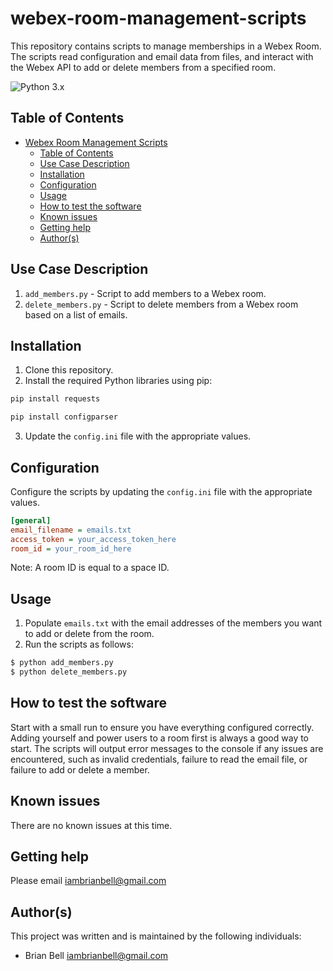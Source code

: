 # webex-room-management-scripts

This repository contains scripts to manage memberships in a Webex Room. The scripts read configuration and email data from files, and interact with the Webex API to add or delete members from a specified room.

![Python 3.x](https://img.shields.io/badge/python-3.x-blue.svg)

## Table of Contents

- [Webex Room Management Scripts](#webex-room-management-scripts)
  - [Table of Contents](#table-of-contents)
  - [Use Case Description](#use-case-description)
  - [Installation](#installation)
  - [Configuration](#configuration)
  - [Usage](#usage)
  - [How to test the software](#how-to-test-the-software)
  - [Known issues](#known-issues)
  - [Getting help](#getting-help)
  - [Author(s)](#authors)
 
## Use Case Description

1. `add_members.py` - Script to add members to a Webex room.
2. `delete_members.py` - Script to delete members from a Webex room based on a list of emails.

## Installation

1. Clone this repository.
2. Install the required Python libraries using pip:

```bash
pip install requests
```
```bash
pip install configparser
```

3. Update the `config.ini` file with the appropriate values.

## Configuration

Configure the scripts by updating the `config.ini` file with the appropriate values.

```ini
[general]
email_filename = emails.txt
access_token = your_access_token_here
room_id = your_room_id_here
```
Note: A room ID is equal to a space ID.

## Usage

1. Populate `emails.txt` with the email addresses of the members you want to add or delete from the room.
2. Run the scripts as follows:

```bash
$ python add_members.py
$ python delete_members.py
```

## How to test the software

Start with a small run to ensure you have everything configured correctly. Adding yourself and power users to a room first is always a good way to start. The scripts will output error messages to the console if any issues are encountered, such as invalid credentials, failure to read the email file, or failure to add or delete a member.

## Known issues

There are no known issues at this time.

## Getting help

Please email <iambrianbell@gmail.com>

## Author(s)

This project was written and is maintained by the following individuals:

* Brian Bell <iambrianbell@gmail.com>